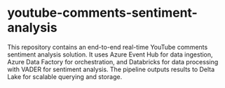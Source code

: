 # youtube-comments-sentiment-analysis
This repository contains an end-to-end real-time YouTube comments sentiment analysis solution. It uses Azure Event Hub for data ingestion, Azure Data Factory for orchestration, and Databricks for data processing with VADER for sentiment analysis. The pipeline outputs results to Delta Lake for scalable querying and storage.

